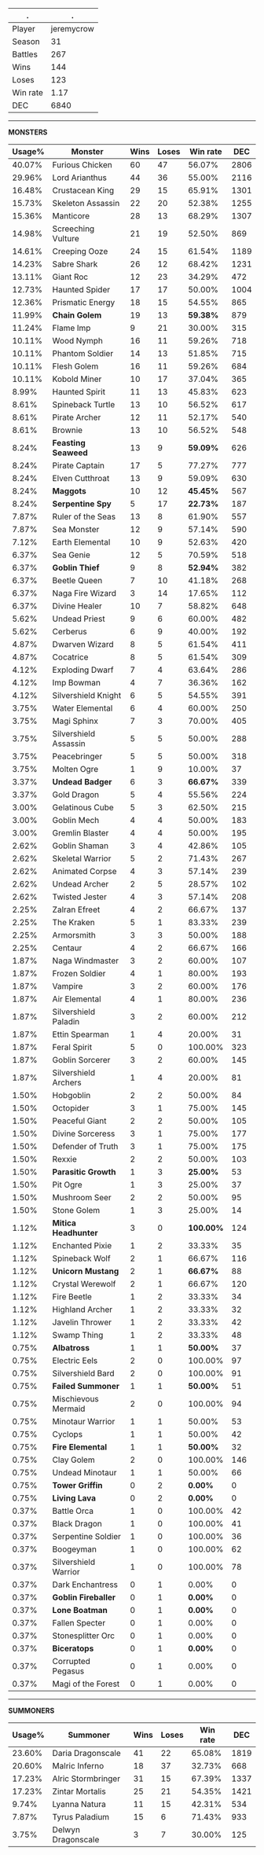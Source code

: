 .|.
|-|-
Player|jeremycrow
Season|31
Battles|267
Wins|144
Loses|123
Win rate|1.17
DEC|6840

---
**MONSTERS**

Usage%|Monster|Wins|Loses|Win rate|DEC|
-|-|-|-|-|-|
40.07%|Furious Chicken|60|47|56.07%|2806|
29.96%|Lord Arianthus|44|36|55.00%|2116|
16.48%|Crustacean King|29|15|65.91%|1301|
15.73%|Skeleton Assassin|22|20|52.38%|1255|
15.36%|Manticore|28|13|68.29%|1307|
14.98%|Screeching Vulture|21|19|52.50%|869|
14.61%|Creeping Ooze|24|15|61.54%|1189|
14.23%|Sabre Shark|26|12|68.42%|1231|
13.11%|Giant Roc|12|23|34.29%|472|
12.73%|Haunted Spider|17|17|50.00%|1004|
12.36%|Prismatic Energy|18|15|54.55%|865|
11.99%|**Chain Golem**|19|13|**59.38%**|879|
11.24%|Flame Imp|9|21|30.00%|315|
10.11%|Wood Nymph|16|11|59.26%|718|
10.11%|Phantom Soldier|14|13|51.85%|715|
10.11%|Flesh Golem|16|11|59.26%|684|
10.11%|Kobold Miner|10|17|37.04%|365|
8.99%|Haunted Spirit|11|13|45.83%|623|
8.61%|Spineback Turtle|13|10|56.52%|617|
8.61%|Pirate Archer|12|11|52.17%|540|
8.61%|Brownie|13|10|56.52%|548|
8.24%|**Feasting Seaweed**|13|9|**59.09%**|626|
8.24%|Pirate Captain|17|5|77.27%|777|
8.24%|Elven Cutthroat|13|9|59.09%|630|
8.24%|**Maggots**|10|12|**45.45%**|567|
8.24%|**Serpentine Spy**|5|17|**22.73%**|187|
7.87%|Ruler of the Seas|13|8|61.90%|557|
7.87%|Sea Monster|12|9|57.14%|590|
7.12%|Earth Elemental|10|9|52.63%|420|
6.37%|Sea Genie|12|5|70.59%|518|
6.37%|**Goblin Thief**|9|8|**52.94%**|382|
6.37%|Beetle Queen|7|10|41.18%|268|
6.37%|Naga Fire Wizard|3|14|17.65%|112|
6.37%|Divine Healer|10|7|58.82%|648|
5.62%|Undead Priest|9|6|60.00%|482|
5.62%|Cerberus|6|9|40.00%|192|
4.87%|Dwarven Wizard|8|5|61.54%|411|
4.87%|Cocatrice|8|5|61.54%|309|
4.12%|Exploding Dwarf|7|4|63.64%|286|
4.12%|Imp Bowman|4|7|36.36%|162|
4.12%|Silvershield Knight|6|5|54.55%|391|
3.75%|Water Elemental|6|4|60.00%|250|
3.75%|Magi Sphinx|7|3|70.00%|405|
3.75%|Silvershield Assassin|5|5|50.00%|288|
3.75%|Peacebringer|5|5|50.00%|318|
3.75%|Molten Ogre|1|9|10.00%|37|
3.37%|**Undead Badger**|6|3|**66.67%**|339|
3.37%|Gold Dragon|5|4|55.56%|224|
3.00%|Gelatinous Cube|5|3|62.50%|215|
3.00%|Goblin Mech|4|4|50.00%|183|
3.00%|Gremlin Blaster|4|4|50.00%|195|
2.62%|Goblin Shaman|3|4|42.86%|105|
2.62%|Skeletal Warrior|5|2|71.43%|267|
2.62%|Animated Corpse|4|3|57.14%|239|
2.62%|Undead Archer|2|5|28.57%|102|
2.62%|Twisted Jester|4|3|57.14%|208|
2.25%|Zalran Efreet|4|2|66.67%|137|
2.25%|The Kraken|5|1|83.33%|239|
2.25%|Armorsmith|3|3|50.00%|188|
2.25%|Centaur|4|2|66.67%|166|
1.87%|Naga Windmaster|3|2|60.00%|107|
1.87%|Frozen Soldier|4|1|80.00%|193|
1.87%|Vampire|3|2|60.00%|176|
1.87%|Air Elemental|4|1|80.00%|236|
1.87%|Silvershield Paladin|3|2|60.00%|212|
1.87%|Ettin Spearman|1|4|20.00%|31|
1.87%|Feral Spirit|5|0|100.00%|323|
1.87%|Goblin Sorcerer|3|2|60.00%|145|
1.87%|Silvershield Archers|1|4|20.00%|81|
1.50%|Hobgoblin|2|2|50.00%|84|
1.50%|Octopider|3|1|75.00%|145|
1.50%|Peaceful Giant|2|2|50.00%|105|
1.50%|Divine Sorceress|3|1|75.00%|177|
1.50%|Defender of Truth|3|1|75.00%|175|
1.50%|Rexxie|2|2|50.00%|103|
1.50%|**Parasitic Growth**|1|3|**25.00%**|53|
1.50%|Pit Ogre|1|3|25.00%|37|
1.50%|Mushroom Seer|2|2|50.00%|95|
1.50%|Stone Golem|1|3|25.00%|14|
1.12%|**Mitica Headhunter**|3|0|**100.00%**|124|
1.12%|Enchanted Pixie|1|2|33.33%|35|
1.12%|Spineback Wolf|2|1|66.67%|116|
1.12%|**Unicorn Mustang**|2|1|**66.67%**|88|
1.12%|Crystal Werewolf|2|1|66.67%|120|
1.12%|Fire Beetle|1|2|33.33%|34|
1.12%|Highland Archer|1|2|33.33%|32|
1.12%|Javelin Thrower|1|2|33.33%|42|
1.12%|Swamp Thing|1|2|33.33%|48|
0.75%|**Albatross**|1|1|**50.00%**|37|
0.75%|Electric Eels|2|0|100.00%|97|
0.75%|Silvershield Bard|2|0|100.00%|91|
0.75%|**Failed Summoner**|1|1|**50.00%**|51|
0.75%|Mischievous Mermaid|2|0|100.00%|94|
0.75%|Minotaur Warrior|1|1|50.00%|53|
0.75%|Cyclops|1|1|50.00%|42|
0.75%|**Fire Elemental**|1|1|**50.00%**|32|
0.75%|Clay Golem|2|0|100.00%|146|
0.75%|Undead Minotaur|1|1|50.00%|66|
0.75%|**Tower Griffin**|0|2|**0.00%**|0|
0.75%|**Living Lava**|0|2|**0.00%**|0|
0.37%|Battle Orca|1|0|100.00%|42|
0.37%|Black Dragon|1|0|100.00%|41|
0.37%|Serpentine Soldier|1|0|100.00%|36|
0.37%|Boogeyman|1|0|100.00%|62|
0.37%|Silvershield Warrior|1|0|100.00%|78|
0.37%|Dark Enchantress|0|1|0.00%|0|
0.37%|**Goblin Fireballer**|0|1|**0.00%**|0|
0.37%|**Lone Boatman**|0|1|**0.00%**|0|
0.37%|Fallen Specter|0|1|0.00%|0|
0.37%|Stonesplitter Orc|0|1|0.00%|0|
0.37%|**Biceratops**|0|1|**0.00%**|0|
0.37%|Corrupted Pegasus|0|1|0.00%|0|
0.37%|Magi of the Forest|0|1|0.00%|0|

---
**SUMMONERS**

Usage%|Summoner|Wins|Loses|Win rate|DEC|
-|-|-|-|-|-|
23.60%|Daria Dragonscale|41|22|65.08%|1819|
20.60%|Malric Inferno|18|37|32.73%|668|
17.23%|Alric Stormbringer|31|15|67.39%|1337|
17.23%|Zintar Mortalis|25|21|54.35%|1421|
9.74%|Lyanna Natura|11|15|42.31%|534|
7.87%|Tyrus Paladium|15|6|71.43%|933|
3.75%|Delwyn Dragonscale|3|7|30.00%|125|
